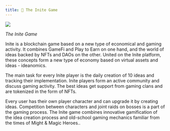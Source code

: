 ```yaml
---
title: 🔭 The Inite Game
---
```

![](/img/inite-logo-purple.png)

*The Inite Game* 

Inite is a blockchain game based on a new type of economical and gaming activity. It combines GameFi and Play to Earn on one hand, and the world of ideas backed by NFTs and DAOs on the other. United on the Inite platform, these concepts form a new type of economy based on virtual assets and ideas - ideanomics.   

The main task for every Inite player is the daily creation of 10 ideas and tracking their implementation. Inite players form an active community and discuss gaming activity. The best ideas get support from gaming clans and are tokenized in the form of NFTs.

Every user has their own player character and can upgrade it by creating ideas. Сompetition between characters and joint raids on bosses is a part of the gaming process. The Inite game combines innovative gamification of the idea creation process and old-school gaming mechanics familiar from the times of Might & Magic Heroes..